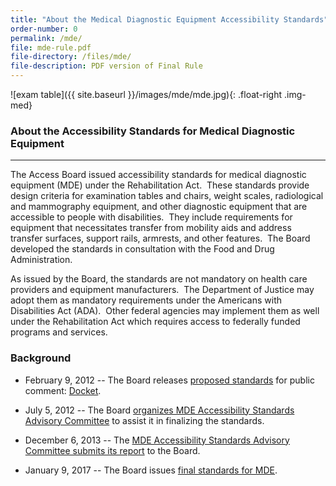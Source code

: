 ```yaml
---
title: "About the Medical Diagnostic Equipment Accessibility Standards"
order-number: 0
permalink: /mde/
file: mde-rule.pdf
file-directory: /files/mde/
file-description: PDF version of Final Rule
---
```


![exam table]({{ site.baseurl }}/images/mde/mde.jpg){: .float-right .img-med}

### About the Accessibility Standards for Medical Diagnostic Equipment
------------------------------------------------------------------

The Access Board issued accessibility standards for medical diagnostic equipment (MDE) under the Rehabilitation Act.  These standards provide design criteria for examination tables and chairs, weight scales, radiological and mammography equipment, and other diagnostic equipment that are accessible to people with disabilities.  They include requirements for equipment that necessitates transfer from mobility aids and address transfer surfaces, support rails, armrests, and other features.  The Board developed the standards in consultation with the Food and Drug Administration.

As issued by the Board, the standards are not mandatory on health care providers and equipment manufacturers.  The Department of Justice may adopt them as mandatory requirements under the Americans with Disabilities Act (ADA).  Other federal agencies may implement them as well under the Rehabilitation Act which requires access to federally funded programs and services.

### Background

- February 9, 2012 -- The Board releases [proposed standards](https://www.regulations.gov/document?D=ATBCB-2012-0003-0001) for public comment: [Docket](https://www.regulations.gov/docket?D=ATBCB-2012-0003).

- July 5, 2012 -- The Board [organizes MDE Accessibility Standards Advisory Committee](https://www.regulations.gov/document?D=ATBCB-2012-0003-0064) to assist it in finalizing the standards.

- December 6, 2013 -- The [MDE Accessibility Standards Advisory Committee submits its report](https://www.regulations.gov/document?D=ATBCB-2013-0009-0001) to the Board.

- January 9, 2017 -- The Board issues [final standards for MDE](https://www.regulations.gov/document?D=ATBCB-2012-0003-0077).
